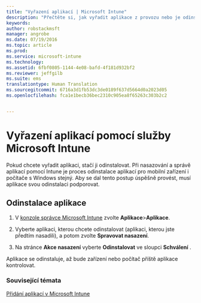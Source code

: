 ```yaml
---
title: "Vyřazení aplikací | Microsoft Intune"
description: "Přečtěte si, jak vyřadit aplikace z provozu nebo je odinstalovat pomocí služby Intune."
keywords: 
author: robstackmsft
manager: angrobe
ms.date: 07/19/2016
ms.topic: article
ms.prod: 
ms.service: microsoft-intune
ms.technology: 
ms.assetid: 6fbf0805-1144-4e08-bafd-4f181d932bf2
ms.reviewer: jeffgilb
ms.suite: ems
translationtype: Human Translation
ms.sourcegitcommit: 6716a3d1fb53dc3de0189f637d5664d0a2023d05
ms.openlocfilehash: fca1e1becb36bec2310c905ea8f65263c303b2c2


---
```


# Vyřazení aplikací pomocí služby Microsoft Intune

Pokud chcete vyřadit aplikaci, stačí ji odinstalovat. Při nasazování a správě aplikací pomocí Intune je proces odinstalace aplikací pro mobilní zařízení i počítače s Windows stejný. Aby se dal tento postup úspěšně provést, musí aplikace svou odinstalaci podporovat.

## Odinstalace aplikace

1.  V [konzole správce Microsoft Intune](https://manage.microsoft.com) zvolte **Aplikace**&gt;**Aplikace**.

2.  Vyberte aplikaci, kterou chcete odinstalovat (aplikaci, kterou jste předtím nasadili), a potom zvolte **Spravovat nasazení**.

3.  Na stránce **Akce nasazení** vyberte **Odinstalovat** ve sloupci **Schválení** .

Aplikace se odinstaluje, až bude zařízení nebo počítač příště aplikace kontrolovat.

### Související témata
[Přidání aplikací v Microsoft Intune](add-apps.md)



<!--HONumber=Jul16_HO4-->


